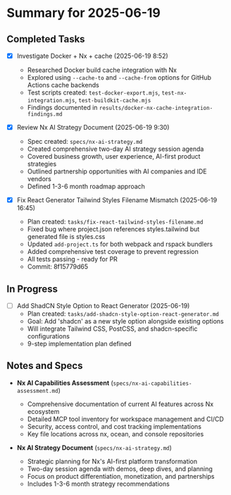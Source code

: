 # Summary for 2025-06-19

## Completed Tasks

- [x] Investigate Docker + Nx + cache (2025-06-19 8:52)
  - Researched Docker build cache integration with Nx
  - Explored using `--cache-to` and `--cache-from` options for GitHub Actions cache backends
  - Test scripts created: `test-docker-export.mjs`, `test-nx-integration.mjs`, `test-buildkit-cache.mjs`
  - Findings documented in `results/docker-nx-cache-integration-findings.md`

- [x] Review Nx AI Strategy Document (2025-06-19 9:30)
  - Spec created: `specs/nx-ai-strategy.md`
  - Created comprehensive two-day AI strategy session agenda
  - Covered business growth, user experience, AI-first product strategies
  - Outlined partnership opportunities with AI companies and IDE vendors
  - Defined 1-3-6 month roadmap approach

- [x] Fix React Generator Tailwind Styles Filename Mismatch (2025-06-19 16:45)
  - Plan created: `tasks/fix-react-tailwind-styles-filename.md`
  - Fixed bug where project.json references styles.tailwind but generated file is styles.css
  - Updated `add-project.ts` for both webpack and rspack bundlers
  - Added comprehensive test coverage to prevent regression
  - All tests passing - ready for PR
  - Commit: 8f15779d65

## In Progress

- [ ] Add ShadCN Style Option to React Generator (2025-06-19)
  - Plan created: `tasks/add-shadcn-style-option-react-generator.md`
  - Goal: Add 'shadcn' as a new style option alongside existing options
  - Will integrate Tailwind CSS, PostCSS, and shadcn-specific configurations
  - 9-step implementation plan defined

## Notes and Specs

- **Nx AI Capabilities Assessment** (`specs/nx-ai-capabilities-assessment.md`)
  - Comprehensive documentation of current AI features across Nx ecosystem
  - Detailed MCP tool inventory for workspace management and CI/CD
  - Security, access control, and cost tracking implementations
  - Key file locations across nx, ocean, and console repositories

- **Nx AI Strategy Document** (`specs/nx-ai-strategy.md`)
  - Strategic planning for Nx's AI-first platform transformation
  - Two-day session agenda with demos, deep dives, and planning
  - Focus on product differentiation, monetization, and partnerships
  - Includes 1-3-6 month strategy recommendations